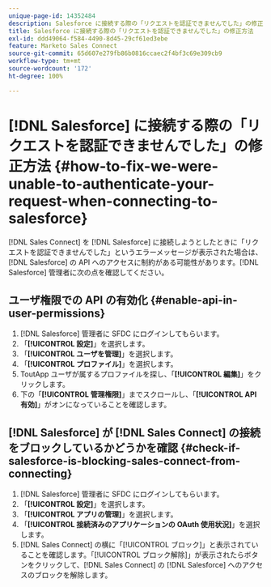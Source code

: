 ```yaml
---
unique-page-id: 14352484
description: Salesforce に接続する際の「リクエストを認証できませんでした」の修正方法 - Marketo ドキュメント - 製品ドキュメント
title: Salesforce に接続する際の「リクエストを認証できませんでした」の修正方法
exl-id: ddd49064-f584-4490-8d45-29cf61ed3ebe
feature: Marketo Sales Connect
source-git-commit: 65d607e279fb86b0816ccaec2f4bf3c69e309cb9
workflow-type: tm+mt
source-wordcount: '172'
ht-degree: 100%

---
```


# [!DNL Salesforce] に接続する際の「リクエストを認証できませんでした」の修正方法 {#how-to-fix-we-were-unable-to-authenticate-your-request-when-connecting-to-salesforce}

[!DNL Sales Connect] を [!DNL Salesforce] に接続しようとしたときに「リクエストを認証できませんでした」というエラーメッセージが表示された場合は、[!DNL Salesforce] の API へのアクセスに制約がある可能性があります。[!DNL Salesforce] 管理者に次の点を確認してください。

## ユーザ権限での API の有効化 {#enable-api-in-user-permissions}

1. [!DNL Salesforce] 管理者に SFDC にログインしてもらいます。
1. 「**[!UICONTROL 設定]**」を選択します。
1. 「**[!UICONTROL ユーザを管理]**」を選択します。
1. 「**[!UICONTROL プロファイル]**」を選択します。
1. ToutApp ユーザが属するプロファイルを探し、「**[!UICONTROL 編集]**」をクリックします。
1. 下の「**[!UICONTROL 管理権限]**」までスクロールし、「**[!UICONTROL API 有効]**」がオンになっていることを確認します。

## [!DNL Salesforce] が [!DNL Sales Connect] の接続をブロックしているかどうかを確認 {#check-if-salesforce-is-blocking-sales-connect-from-connecting}

1. [!DNL Salesforce] 管理者に SFDC にログインしてもらいます。
1. 「**[!UICONTROL 設定]**」を選択します。
1. 「**[!UICONTROL アプリの管理]**」を選択します。
1. 「**[!UICONTROL 接続済みのアプリケーションの OAuth 使用状況]**」を選択します。
1. [!DNL Sales Connect] の横に「[!UICONTROL ブロック]」と表示されていることを確認します。「[!UICONTROL ブロック解除]」が表示されたらボタンをクリックして、[!DNL Sales Connect] の [!DNL Salesforce] へのアクセスのブロックを解除します。
